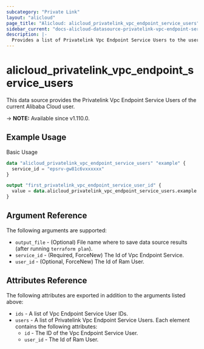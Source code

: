 ```yaml
---
subcategory: "Private Link"
layout: "alicloud"
page_title: "Alicloud: alicloud_privatelink_vpc_endpoint_service_users"
sidebar_current: "docs-alicloud-datasource-privatelink-vpc-endpoint-service-users"
description: |-
  Provides a list of Privatelink Vpc Endpoint Service Users to the user.
---
```


# alicloud_privatelink_vpc_endpoint_service_users

This data source provides the Privatelink Vpc Endpoint Service Users of the current Alibaba Cloud user.

-> **NOTE:** Available since v1.110.0.

## Example Usage

Basic Usage

```terraform
data "alicloud_privatelink_vpc_endpoint_service_users" "example" {
  service_id = "epsrv-gw81c6vxxxxxx"
}

output "first_privatelink_vpc_endpoint_service_user_id" {
  value = data.alicloud_privatelink_vpc_endpoint_service_users.example.users.0.id
}
```

## Argument Reference

The following arguments are supported:

* `output_file` - (Optional) File name where to save data source results (after running `terraform plan`).
* `service_id` - (Required, ForceNew) The Id of Vpc Endpoint Service.
* `user_id` - (Optional, ForceNew) The Id of Ram User.

## Attributes Reference

The following attributes are exported in addition to the arguments listed above:

* `ids` - A list of Vpc Endpoint Service User IDs.
* `users` - A list of Privatelink Vpc Endpoint Service Users. Each element contains the following attributes:
  * `id` - The ID of the Vpc Endpoint Service User.
  * `user_id` - The Id of Ram User.
